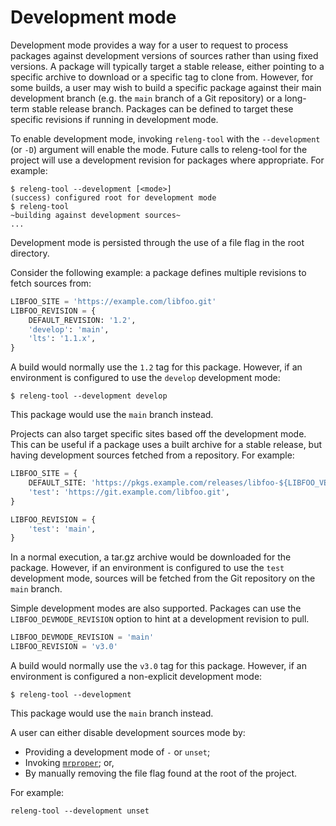 # Development mode

Development mode provides a way for a user to request to process packages
against development versions of sources rather than using fixed versions.
A package will typically target a stable release, either pointing to a
specific archive to download or a specific tag to clone from. However, for
some builds, a user may wish to build a specific package against their main
development branch (e.g. the `main` branch of a Git repository) or a
long-term stable release branch. Packages can be defined to target these
specific revisions if running in development mode.

To enable development mode, invoking `releng-tool` with the `--development`
(or `-D`) argument will enable the mode. Future calls to releng-tool for the
project will use a development revision for packages where appropriate.
For example:

```shell-session
$ releng-tool --development [<mode>]
(success) configured root for development mode
$ releng-tool
~building against development sources~
...
```

Development mode is persisted through the use of a file flag in the root
directory.

Consider the following example: a package defines multiple revisions to
fetch sources from:

```python
LIBFOO_SITE = 'https://example.com/libfoo.git'
LIBFOO_REVISION = {
    DEFAULT_REVISION: '1.2',
    'develop': 'main',
    'lts': '1.1.x',
}
```

A build would normally use the `1.2` tag for this package. However, if
an environment is configured to use the `develop` development mode:

```shell-session
$ releng-tool --development develop
```

This package would use the `main` branch instead.

Projects can also target specific sites based off the development mode. This
can be useful if a package uses a built archive for a stable release, but
having development sources fetched from a repository. For example:

```python
LIBFOO_SITE = {
    DEFAULT_SITE: 'https://pkgs.example.com/releases/libfoo-${LIBFOO_VERSION}.tar.gz',
    'test': 'https://git.example.com/libfoo.git',
}

LIBFOO_REVISION = {
    'test': 'main',
}
```

In a normal execution, a tar.gz archive would be downloaded for the package.
However, if an environment is configured to use the `test` development
mode, sources will be fetched from the Git repository on the `main` branch.

Simple development modes are also supported. Packages can use the
`LIBFOO_DEVMODE_REVISION` option to hint at a development revision to pull.

```python
LIBFOO_DEVMODE_REVISION = 'main'
LIBFOO_REVISION = 'v3.0'
```

A build would normally use the `v3.0` tag for this package. However, if
an environment is configured a non-explicit development mode:

```shell-session
$ releng-tool --development
```

This package would use the `main` branch instead.

A user can either disable development sources mode by:

- Providing a development mode of `-` or `unset`;
- Invoking [`mrproper`](action-mrproper); or,
- By manually removing the file flag found at the root of the project.

For example:

```
releng-tool --development unset
```
